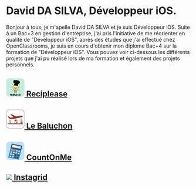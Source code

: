 # David DA SILVA, Développeur iOS.

Bonjour à tous, je m'apelle David DA SILVA et je suis Développeur iOS. Suite à un Bac+3 en gestion d'entreprise, j'ai pris l'initiative de me réorienter en qualité de "Développeur iOS", après des études que j'ai effectué chez OpenClassrooms, je suis en cours d'obtenir mon diplome Bac+4 sur la formation de "Développeur iOS". Vous pouvez voir ci-dessous les différents projets que j'ai pu réalisé lors de ma formation et également des projets personnels.

## [<img src=AppsIcons/RecipleaseLogo.png width="50"> Reciplease](https://github.com/FabriceOrtega/KanjiMemo)
## [<img src=AppsIcons/LeBaluchonLogo.png width="50"> Le Baluchon](https://github.com/David-DaSilva7/LeBaluchon)
## [<img src=AppsIcons/CountOnMeLogo.png width="50"> CountOnMe](https://github.com/David-DaSilva7/Projet_CountOnMe)
## [<img src=AppsIcons/InstagridLogo.png width="50"> Instagrid](https://github.com/David-DaSilva7/Instagrid)

<!--
**David-DaSilva7/David-DaSilva7** is a ✨ _special_ ✨ repository because its `README.md` (this file) appears on your GitHub profile.

Here are some ideas to get you started:

- 🔭 I’m currently working on ...
- 🌱 I’m currently learning ...
- 👯 I’m looking to collaborate on ...
- 🤔 I’m looking for help with ...
- 💬 Ask me about ...
- 📫 How to reach me: ...
- 😄 Pronouns: ...
- ⚡ Fun fact: ...
-->
